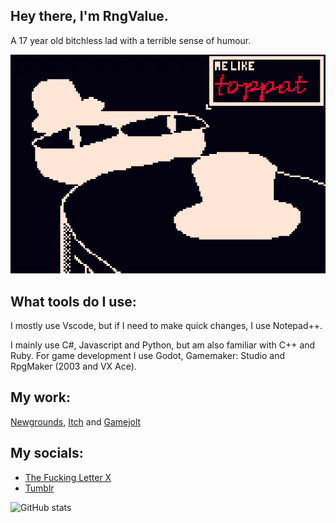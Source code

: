 ## Hey there, I'm RngValue. 
A 17 year old bitchless lad with a terrible sense of humour.

![I am a 17 year old, who does programming as a hobby.](https://github.com/RngValue/RngValue/blob/main/toppat177.png)

## What tools do I use:
I mostly use Vscode, but if I need to make quick changes, I use Notepad++.

I mainly use C#, Javascript and Python, but am also familiar with C++ and Ruby.
For game development I use Godot, Gamemaker: Studio and RpgMaker (2003 and VX Ace).

## My work:
[Newgrounds](https://value134.newgrounds.com/), [Itch](https://randomvalue134.itch.io/) and [Gamejolt](https://gamejolt.com/@rngvalue)

## My socials:

- [The Fucking Letter X](https://twitter.com/Value134)
- [Tumblr](https://rngvalue.tumblr.com/)

![GitHub stats](https://github-readme-stats.vercel.app/api?username=RngValue&show_icons=true) 

